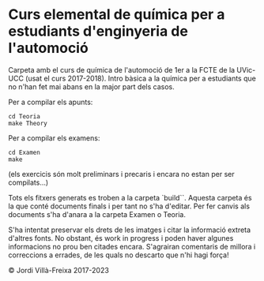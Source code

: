 # Curs elemental de química per a estudiants d'enginyeria de l'automoció

Carpeta amb el curs de química de l'automoció de 1er a la FCTE de la UVic-UCC (usat el curs 2017-2018).
Intro bàsica a la química per a estudiants que no n'han fet mai abans en la major part dels casos.


Per a compilar els apunts:
```
cd Teoria
make Theory
```

Per a compilar els examens:
```
cd Examen
make 
```

(els exercicis són molt preliminars i precaris i encara no estan per ser compilats...)

Tots els fitxers generats es troben a la carpeta `build``. Aquesta carpeta és la que conté documents finals i per tant no s'ha d'editar. Per fer canvis als documents s'ha d'anara a la carpeta Examen o Teoria.

S'ha intentat preservar els drets de les imatges i citar la informació extreta d'altres fonts. No obstant, és work in progress i poden haver algunes informacions no prou ben citades encara. S'agrairan comentaris de millora i correccions a errades, de les quals no descarto que n'hi hagi força!

&copy; Jordi Villà-Freixa 2017-2023
